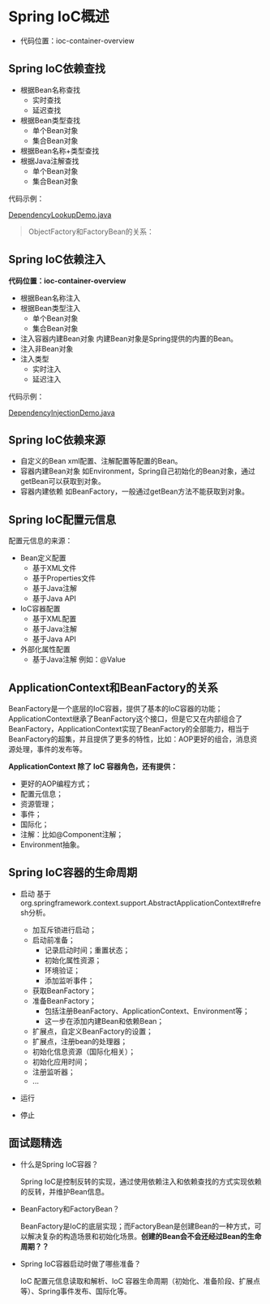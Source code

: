 # Spring IoC概述

* 代码位置：ioc-container-overview

## Spring IoC依赖查找

* 根据Bean名称查找
  * 实时查找
  * 延迟查找
* 根据Bean类型查找
  * 单个Bean对象
  * 集合Bean对象
* 根据Bean名称+类型查找
* 根据Java注解查找
  * 单个Bean对象
  * 集合Bean对象

代码示例：

[DependencyLookupDemo.java](https://github.com/wkk1994/spring-ioc-learn/blob/master/ioc-container-overview/src/main/java/com/wkk/learn/spring/ioc/overview/dependency/lookup/DependencyLookupDemo.java)

> ObjectFactory和FactoryBean的关系：

## Spring IoC依赖注入

**代码位置：ioc-container-overview**

* 根据Bean名称注入
* 根据Bean类型注入
  * 单个Bean对象
  * 集合Bean对象
* 注入容器内建Bean对象
   内建Bean对象是Spring提供的内置的Bean。
* 注入非Bean对象
* 注入类型
  * 实时注入
  * 延迟注入

代码示例：

[DependencyInjectionDemo.java](https://github.com/wkk1994/spring-ioc-learn/blob/master/ioc-container-overview/src/main/java/com/wkk/learn/spring/ioc/overview/dependency/injection/DependencyInjectionDemo.java)

## Spring IoC依赖来源

* 自定义的Bean
  xml配置、注解配置等配置的Bean。
* 容器内建Bean对象
  如Environment，Spring自己初始化的Bean对象，通过getBean可以获取到对象。
* 容器内建依赖
  如BeanFactory，一般通过getBean方法不能获取到对象。

## Spring IoC配置元信息

配置元信息的来源：

* Bean定义配置
  * 基于XML文件
  * 基于Properties文件
  * 基于Java注解
  * 基于Java API
* IoC容器配置
  * 基于XML配置
  * 基于Java注解
  * 基于Java API
* 外部化属性配置
  * 基于Java注解 例如：@Value

## ApplicationContext和BeanFactory的关系

BeanFactory是一个底层的IoC容器，提供了基本的IoC容器的功能；ApplicationContext继承了BeanFactory这个接口，但是它又在内部组合了BeanFactory，ApplicationContext实现了BeanFactory的全部能力，相当于BeanFactory的超集，并且提供了更多的特性，比如：AOP更好的组合，消息资源处理，事件的发布等。

**ApplicationContext 除了 IoC 容器角色，还有提供：**

* 更好的AOP编程方式；
* 配置元信息；
* 资源管理；
* 事件；
* 国际化；
* 注解：比如@Component注解；
* Environment抽象。

## Spring IoC容器的生命周期

* 启动
  基于org.springframework.context.support.AbstractApplicationContext#refresh分析。
  * 加互斥锁进行启动；
  * 启动前准备；
    * 记录启动时间；重置状态；
    * 初始化属性资源；
    * 环境验证；
    * 添加监听事件；
  * 获取BeanFactory；
  * 准备BeanFactory；
    * 包括注册BeanFactory、ApplicationContext、Environment等；
    * 这一步在添加内建Bean和依赖Bean；
  * 扩展点，自定义BeanFactory的设置；
  * 扩展点，注册bean的处理器；
  * 初始化信息资源（国际化相关）；
  * 初始化应用时间；
  * 注册监听器；
  * ...

* 运行

* 停止

## 面试题精选

* 什么是Spring IoC容器？

  Spring IoC是控制反转的实现，通过使用依赖注入和依赖查找的方式实现依赖的反转，并维护Bean信息。

* BeanFactory和FactoryBean？

  BeanFactory是IoC的底层实现；而FactoryBean是创建Bean的一种方式，可以解决复杂的构造场景和初始化场景。**创建的Bean会不会还经过Bean的生命周期？？**

* Spring IoC容器启动时做了哪些准备？

  IoC 配置元信息读取和解析、IoC 容器生命周期（初始化、准备阶段、扩展点等）、Spring事件发布、国际化等。
